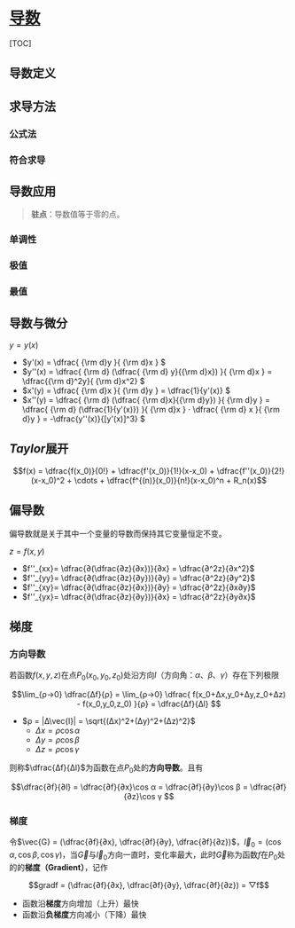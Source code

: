 <link rel='stylesheet' href='../../style/index.css'>
<script src='../../style/index.js'></script>

# [导数](../index.html)

[TOC]

## 导数定义

## 求导方法

### 公式法

### 符合求导

## 导数应用

>**驻点**：导数值等于零的点。

### 单调性

### 极值

### 最值

## 导数与微分

$y = y(x)$

- $y'(x)
    = \dfrac{
        {\rm d}y
    }{
        {\rm d}x
    }
$
- $y''(x)
    = \dfrac{
        {\rm d} (\dfrac{ {\rm d} y}{{\rm d}x})
    }{
        {\rm d}x
    } = 
    \dfrac{{\rm d}^2y}{ {\rm d}x^2}
$
- $x'(y)
    = \dfrac{
        {\rm d}x
    }{
        {\rm d}y
    }
    = \dfrac{1}{y'(x)}
$
- $x''(y)
    = \dfrac{
        {\rm d} (\dfrac{ {\rm d}x}{{\rm d}y})
    }{
        {\rm d}y
    }
    = \dfrac{
        {\rm d} (\dfrac{1}{y'(x)})
    }{
        {\rm d}x
    }
    ⋅
    \dfrac{
        {\rm d} x
    }{
        {\rm d}y
    }
    = -\dfrac{y''(x)}{[y'(x)]^3}
$

## *Taylor*展开

$$f(x) = \dfrac{f(x_0)}{0!} + \dfrac{f'(x_0)}{1!}(x-x_0) + \dfrac{f''(x_0)}{2!}(x-x_0)^2 + \cdots + \dfrac{f^{(n)}(x_0)}{n!}(x-x_0)^n + R_n(x)$$

## 偏导数

偏导数就是关于其中一个变量的导数而保持其它变量恒定不变。

$z = f(x,y)$

- $f''_{xx}= \dfrac{∂(\dfrac{∂z}{∂x})}{∂x} = \dfrac{∂^2z}{∂x^2}$
- $f''_{yy}= \dfrac{∂(\dfrac{∂z}{∂y})}{∂y} = \dfrac{∂^2z}{∂y^2}$
- $f''_{xy}= \dfrac{∂(\dfrac{∂z}{∂x})}{∂y} = \dfrac{∂^2z}{∂x∂y}$
- $f''_{yx}= \dfrac{∂(\dfrac{∂z}{∂y})}{∂x} = \dfrac{∂^2z}{∂y∂x}$

## 梯度

### 方向导数

若函数$f(x,y,z)$在点$P_0(x_0,y_0,z_0)$处沿方向$l$（方向角：$α$、$β$、$γ$）存在下列极限

$$\lim_{ρ→0} \dfrac{Δf}{ρ}
    = \lim_{ρ→0} \dfrac{
        f(x_0+Δx,y_0+Δy,z_0+Δz) - f(x_0,y_0,z_0)
    }{ρ}
    = \dfrac{Δf}{Δl}
$$

- $ρ = |Δ\vec{l}| = \sqrt{(Δx)^2+(Δy)^2+(Δz)^2}$
  - $Δx = ρ\cos α$
  - $Δy = ρ\cos β$
  - $Δz = ρ\cos γ$

则称$\dfrac{Δf}{Δl}$为函数在点$P_0$处的**方向导数**。且有

$$\dfrac{∂f}{∂l}
    = \dfrac{∂f}{∂x}\cos α
    = \dfrac{∂f}{∂y}\cos β
    = \dfrac{∂f}{∂z}\cos γ
$$

### 梯度

令$\vec{G} = (\dfrac{∂f}{∂x}, \dfrac{∂f}{∂y}, \dfrac{∂f}{∂z})$，$\vec{l}_0 = (\cos α, \cos β, \cos γ)$，当$\vec{G}$与$\vec{l}_0$方向一直时，变化率最大，此时$\vec{G}$称为函数$f$在$P_0$处的的**梯度（Gradient）**，记作

$$gradf = (\dfrac{∂f}{∂x}, \dfrac{∂f}{∂y}, \dfrac{∂f}{∂z}) = ▽f$$

- 函数沿**梯度**方向增加（上升）最快
- 函数沿**负梯度**方向减小（下降）最快

